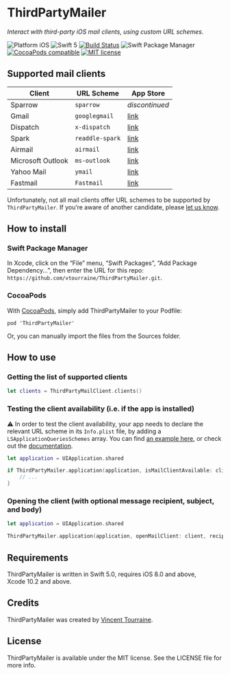 # ThirdPartyMailer

_Interact with third-party iOS mail clients, using custom URL schemes._

![Platform iOS](https://img.shields.io/badge/platform-iOS-blue.svg)
![Swift 5](https://img.shields.io/badge/Swift-5-blue.svg)
[![Build Status](https://travis-ci.org/vtourraine/ThirdPartyMailer.svg?branch=master)](https://travis-ci.org/vtourraine/ThirdPartyMailer)
![Swift Package Manager](https://img.shields.io/badge/support-Swift_Package_Manager-orange.svg)
[![CocoaPods compatible](https://img.shields.io/cocoapods/v/ThirdPartyMailer.svg)](https://cocoapods.org/pods/ThirdPartyMailer)
[![MIT license](http://img.shields.io/badge/license-MIT-blue.svg)](https://github.com/vtourraine/ThirdPartyMailer/raw/master/LICENSE.md)


## Supported mail clients

Client             | URL Scheme      | App Store
------------------ | --------------- | ---------
Sparrow            | `sparrow`       | _discontinued_
Gmail              | `googlegmail`   | [link](https://itunes.apple.com/app/id422689480?mt=8)
Dispatch           | `x-dispatch`    | [link](https://itunes.apple.com/app/id642022747?mt=8)
Spark              | `readdle-spark` | [link](https://itunes.apple.com/app/id997102246?mt=8)
Airmail            | `airmail`       | [link](https://itunes.apple.com/app/id993160329?mt=8)
Microsoft Outlook  | `ms-outlook`    | [link](https://itunes.apple.com/app/id951937596?mt=8)
Yahoo Mail         | `ymail`         | [link](https://itunes.apple.com/app/id577586159?mt=8)
Fastmail         | `Fastmail`         | [link](https://apps.apple.com/app/id931370077?mt=8)

Unfortunately, not all mail clients offer URL schemes to be supported by `ThirdPartyMailer`. If you’re aware of another candidate, please [let us know](https://github.com/vtourraine/ThirdPartyMailer/issues).


## How to install

### Swift Package Manager

In Xcode, click on the “File” menu, “Swift Packages”, “Add Package Dependency…”, then enter the URL for this repo: `https://github.com/vtourraine/ThirdPartyMailer.git`.


### CocoaPods

With [CocoaPods](https://cocoapods.org), simply add ThirdPartyMailer to your Podfile:

```
pod 'ThirdPartyMailer'
```

Or, you can manually import the files from the Sources folder.


## How to use

### Getting the list of supported clients

``` swift
let clients = ThirdPartyMailClient.clients()
```

### Testing the client availability (i.e. if the app is installed)

⚠️ In order to test the client availability, your app needs to declare the relevant URL scheme in its `Info.plist` file, by adding a `LSApplicationQueriesSchemes` array. You can find [an example here](https://github.com/vtourraine/ThirdPartyMailer/blob/69ef4095336ccebc76ac528234c1739f66d258d1/Tests/ThirdPartyMailerExample/Info.plist#L23), or check out the [documentation](https://developer.apple.com/library/archive/documentation/General/Reference/InfoPlistKeyReference/Articles/LaunchServicesKeys.html#//apple_ref/doc/uid/TP40009250-SW14).

``` swift
let application = UIApplication.shared

if ThirdPartyMailer.application(application, isMailClientAvailable: client) {
    // ...
}
```

### Opening the client (with optional message recipient, subject, and body)

``` swift
let application = UIApplication.shared

ThirdPartyMailer.application(application, openMailClient: client, recipient: nil, subject: nil, body: nil)
```


## Requirements

ThirdPartyMailer is written in Swift 5.0, requires iOS 8.0 and above, Xcode 10.2 and above.


## Credits

ThirdPartyMailer was created by [Vincent Tourraine](https://www.vtourraine.net).


## License

ThirdPartyMailer is available under the MIT license. See the LICENSE file for more info.
